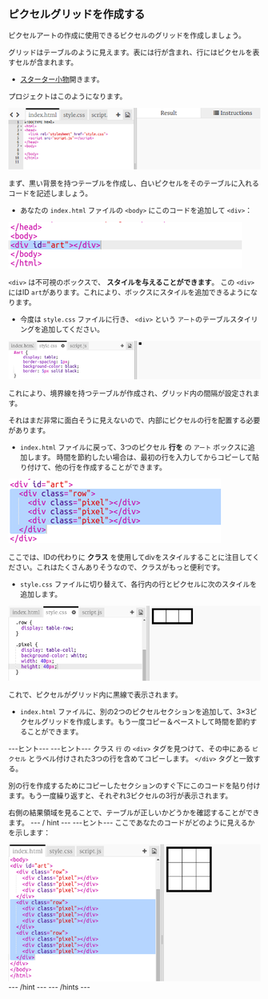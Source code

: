 ## ピクセルグリッドを作成する

ピクセルアートの作成に使用できるピクセルのグリッドを作成しましょう。

グリッドはテーブルのように見えます。表には行が含まれ、行にはピクセルを表すセルが含まれます。

+ [スターター小物](http://jumpto.cc/web-pixel)開きます。

プロジェクトはこのようになります。

![スクリーンショット](images/pixel-starter.png)

まず、黒い背景を持つテーブルを作成し、白いピクセルをそのテーブルに入れるコードを記述しましょう。

+ あなたの `index.html` ファイルの `<body>` にこのコードを追加して `<div>`：

![スクリーンショット](images/pixel-art-art.png)

`<div>` は不可視のボックスで、 **スタイルを与えることができます**。 この `<div>` にはID `art`があります。これにより、ボックスにスタイルを追加できるようになります。

+ 今度は `style.css` ファイルに行き、 `<div>` という `アート`のテーブルスタイリングを追加してください。

![スクリーンショット](images/pixel-art-style.png)

これにより、境界線を持つテーブルが作成され、グリッド内の間隔が設定されます。

それはまだ非常に面白そうに見えないので、内部にピクセルの行を配置する必要があります。

+ `index.html` ファイルに戻って、3つのピクセル **行を** の `アート` ボックスに追加します。 時間を節約したい場合は、最初の行を入力してからコピーして貼り付けて、他の行を作成することができます。

![スクリーンショット](images/pixel-art-row.png)

ここでは、IDの代わりに **クラス** を使用してdivをスタイルすることに注目してください。これはたくさんありそうなので、クラスがもっと便利です。

+ `style.css` ファイルに切り替えて、各行内の行とピクセルに次のスタイルを追加します。

![スクリーンショット](images/pixel-art-row-style.png)

これで、ピクセルがグリッド内に黒線で表示されます。

+ `index.html` ファイルに、別の2つのピクセルセクションを追加して、3×3ピクセルグリッドを作成します。もう一度コピー＆ペーストして時間を節約することができます。

\---ヒント\--- \---ヒント\--- クラス `行` の `<div>` タグを見つけて、その中にある `ピクセル` とラベル付けされた3つの行を含めてコピーします。 `</div>` タグと一致する。

別の行を作成するためにコピーしたセクションのすぐ下にこのコードを貼り付けます。もう一度繰り返すと、それぞれ3ピクセルの3行が表示されます。

右側の結果領域を見ることで、テーブルが正しいかどうかを確認することができます。 \--- / hint \--- \---ヒント\--- ここであなたのコードがどのように見えるかを示します：

![スクリーンショット](images/pixel-art-grid-3.png) \--- /hint \--- \--- /hints \---